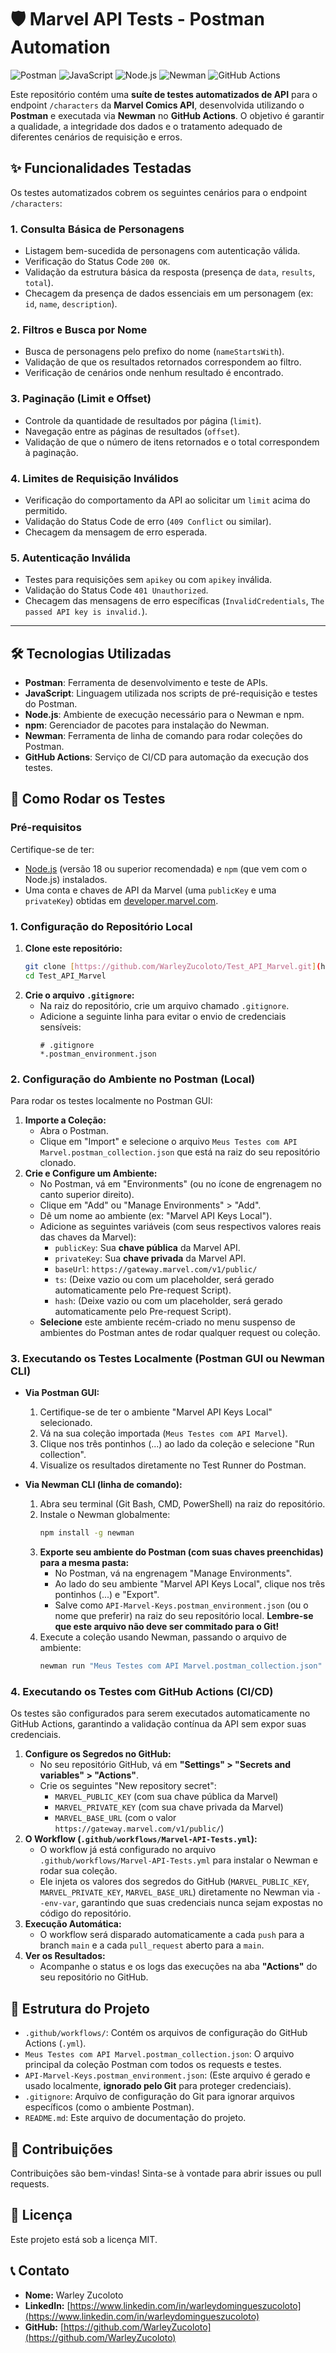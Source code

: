 # 🛡️ Marvel API Tests - Postman Automation

![Postman](https://img.shields.io/badge/Postman-FF6C37?style=for-the-badge&logo=postman&logoColor=white)
![JavaScript](https://img.shields.io/badge/JavaScript-ES6-yellow?style=for-the-badge&logo=javascript&logoColor=black)
![Node.js](https://img.shields.io/badge/Node.js-v18+-brightgreen?style=for-the-badge&logo=node.js&logoColor=white)
![Newman](https://img.shields.io/badge/Newman-CLI-blue?style=for-the-badge&logo=npm&logoColor=white) ![GitHub Actions](https://img.shields.io/badge/GitHub%20Actions-2088FF?style=for-the-badge&logo=github-actions&logoColor=white)

Este repositório contém uma **suíte de testes automatizados de API** para o endpoint `/characters` da **Marvel Comics API**, desenvolvida utilizando o **Postman** e executada via **Newman** no **GitHub Actions**. O objetivo é garantir a qualidade, a integridade dos dados e o tratamento adequado de diferentes cenários de requisição e erros.

## ✨ Funcionalidades Testadas

Os testes automatizados cobrem os seguintes cenários para o endpoint `/characters`:

### 1. **Consulta Básica de Personagens**
- Listagem bem-sucedida de personagens com autenticação válida.
- Verificação do Status Code `200 OK`.
- Validação da estrutura básica da resposta (presença de `data`, `results`, `total`).
- Checagem da presença de dados essenciais em um personagem (ex: `id`, `name`, `description`).

### 2. **Filtros e Busca por Nome**
- Busca de personagens pelo prefixo do nome (`nameStartsWith`).
- Validação de que os resultados retornados correspondem ao filtro.
- Verificação de cenários onde nenhum resultado é encontrado.

### 3. **Paginação (Limit e Offset)**
- Controle da quantidade de resultados por página (`limit`).
- Navegação entre as páginas de resultados (`offset`).
- Validação de que o número de itens retornados e o total correspondem à paginação.

### 4. **Limites de Requisição Inválidos**
- Verificação do comportamento da API ao solicitar um `limit` acima do permitido.
- Validação do Status Code de erro (`409 Conflict` ou similar).
- Checagem da mensagem de erro esperada.

### 5. **Autenticação Inválida**
- Testes para requisições sem `apikey` ou com `apikey` inválida.
- Validação do Status Code `401 Unauthorized`.
- Checagem das mensagens de erro específicas (`InvalidCredentials`, `The passed API key is invalid.`).

---

## 🛠️ Tecnologias Utilizadas

* **Postman**: Ferramenta de desenvolvimento e teste de APIs.
* **JavaScript**: Linguagem utilizada nos scripts de pré-requisição e testes do Postman.
* **Node.js**: Ambiente de execução necessário para o Newman e npm.
* **npm**: Gerenciador de pacotes para instalação do Newman.
* **Newman**: Ferramenta de linha de comando para rodar coleções do Postman.
* **GitHub Actions**: Serviço de CI/CD para automação da execução dos testes.

## 🚀 Como Rodar os Testes

### Pré-requisitos

Certifique-se de ter:
* [Node.js](https://nodejs.org/) (versão 18 ou superior recomendada) e `npm` (que vem com o Node.js) instalados.
* Uma conta e chaves de API da Marvel (uma `publicKey` e uma `privateKey`) obtidas em [developer.marvel.com](https://developer.marvel.com/).

### 1. Configuração do Repositório Local

1.  **Clone este repositório:**
    ```bash
    git clone [https://github.com/WarleyZucoloto/Test_API_Marvel.git](https://github.com/WarleyZucoloto/Test_API_Marvel.git)
    cd Test_API_Marvel
    ```
2.  **Crie o arquivo `.gitignore`:**
    * Na raiz do repositório, crie um arquivo chamado `.gitignore`.
    * Adicione a seguinte linha para evitar o envio de credenciais sensíveis:
        ```
        # .gitignore
        *.postman_environment.json
        ```

### 2. Configuração do Ambiente no Postman (Local)

Para rodar os testes localmente no Postman GUI:

1.  **Importe a Coleção:**
    * Abra o Postman.
    * Clique em "Import" e selecione o arquivo `Meus Testes com API Marvel.postman_collection.json` que está na raiz do seu repositório clonado.
2.  **Crie e Configure um Ambiente:**
    * No Postman, vá em "Environments" (ou no ícone de engrenagem no canto superior direito).
    * Clique em "Add" ou "Manage Environments" > "Add".
    * Dê um nome ao ambiente (ex: "Marvel API Keys Local").
    * Adicione as seguintes variáveis (com seus respectivos valores reais das chaves da Marvel):
        * `publicKey`: Sua **chave pública** da Marvel API.
        * `privateKey`: Sua **chave privada** da Marvel API.
        * `baseUrl`: `https://gateway.marvel.com/v1/public/`
        * `ts`: (Deixe vazio ou com um placeholder, será gerado automaticamente pelo Pre-request Script).
        * `hash`: (Deixe vazio ou com um placeholder, será gerado automaticamente pelo Pre-request Script).
    * **Selecione** este ambiente recém-criado no menu suspenso de ambientes do Postman antes de rodar qualquer request ou coleção.

### 3. Executando os Testes Localmente (Postman GUI ou Newman CLI)

* **Via Postman GUI:**
    1.  Certifique-se de ter o ambiente "Marvel API Keys Local" selecionado.
    2.  Vá na sua coleção importada (`Meus Testes com API Marvel`).
    3.  Clique nos três pontinhos (...) ao lado da coleção e selecione "Run collection".
    4.  Visualize os resultados diretamente no Test Runner do Postman.

* **Via Newman CLI (linha de comando):**
    1.  Abra seu terminal (Git Bash, CMD, PowerShell) na raiz do repositório.
    2.  Instale o Newman globalmente:
        ```bash
        npm install -g newman
        ```
    3.  **Exporte seu ambiente do Postman (com suas chaves preenchidas) para a mesma pasta:**
        * No Postman, vá na engrenagem "Manage Environments".
        * Ao lado do seu ambiente "Marvel API Keys Local", clique nos três pontinhos (...) e "Export".
        * Salve como `API-Marvel-Keys.postman_environment.json` (ou o nome que preferir) na raiz do seu repositório local. **Lembre-se que este arquivo não deve ser commitado para o Git!**
    4.  Execute a coleção usando Newman, passando o arquivo de ambiente:
        ```bash
        newman run "Meus Testes com API Marvel.postman_collection.json" -e "API-Marvel-Keys.postman_environment.json"
        ```

### 4. Executando os Testes com GitHub Actions (CI/CD)

Os testes são configurados para serem executados automaticamente no GitHub Actions, garantindo a validação contínua da API sem expor suas credenciais.

1.  **Configure os Segredos no GitHub:**
    * No seu repositório GitHub, vá em **"Settings" > "Secrets and variables" > "Actions"**.
    * Crie os seguintes "New repository secret":
        * `MARVEL_PUBLIC_KEY` (com sua chave pública da Marvel)
        * `MARVEL_PRIVATE_KEY` (com sua chave privada da Marvel)
        * `MARVEL_BASE_URL` (com o valor `https://gateway.marvel.com/v1/public/`)
2.  **O Workflow (`.github/workflows/Marvel-API-Tests.yml`):**
    * O workflow já está configurado no arquivo `.github/workflows/Marvel-API-Tests.yml` para instalar o Newman e rodar sua coleção.
    * Ele injeta os valores dos segredos do GitHub (`MARVEL_PUBLIC_KEY`, `MARVEL_PRIVATE_KEY`, `MARVEL_BASE_URL`) diretamente no Newman via `--env-var`, garantindo que suas credenciais nunca sejam expostas no código do repositório.
3.  **Execução Automática:**
    * O workflow será disparado automaticamente a cada `push` para a branch `main` e a cada `pull_request` aberto para a `main`.
4.  **Ver os Resultados:**
    * Acompanhe o status e os logs das execuções na aba **"Actions"** do seu repositório no GitHub.

## 📁 Estrutura do Projeto

* `.github/workflows/`: Contém os arquivos de configuração do GitHub Actions (`.yml`).
* `Meus Testes com API Marvel.postman_collection.json`: O arquivo principal da coleção Postman com todos os requests e testes.
* `API-Marvel-Keys.postman_environment.json`: (Este arquivo é gerado e usado localmente, **ignorado pelo Git** para proteger credenciais).
* `.gitignore`: Arquivo de configuração do Git para ignorar arquivos específicos (como o ambiente Postman).
* `README.md`: Este arquivo de documentação do projeto.

## 🤝 Contribuições

Contribuições são bem-vindas! Sinta-se à vontade para abrir issues ou pull requests.

## 📄 Licença

Este projeto está sob a licença MIT.

## 📞 Contato

* **Nome:** Warley Zucoloto
* **LinkedIn:** [https://www.linkedin.com/in/warleydomingueszucoloto](https://www.linkedin.com/in/warleydomingueszucoloto)
* **GitHub:** [https://github.com/WarleyZucoloto](https://github.com/WarleyZucoloto)